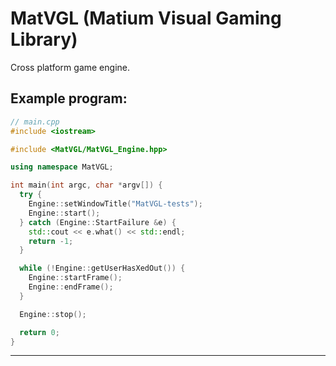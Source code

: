 # MatVGL (Matium Visual Gaming Library)
Cross platform game engine.

Example program:
----------------------------------------------------------
```c++
// main.cpp
#include <iostream>

#include <MatVGL/MatVGL_Engine.hpp>

using namespace MatVGL;

int main(int argc, char *argv[]) {
  try {
    Engine::setWindowTitle("MatVGL-tests");
    Engine::start();
  } catch (Engine::StartFailure &e) {
    std::cout << e.what() << std::endl;
    return -1;
  }

  while (!Engine::getUserHasXedOut()) {
    Engine::startFrame();
    Engine::endFrame();
  }

  Engine::stop();

  return 0;
}
```
---------------------------------------------------------
